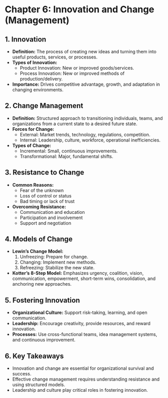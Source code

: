 # Chapter 6: Innovation and Change (Management)

## 1. Innovation
- **Definition:** The process of creating new ideas and turning them into useful products, services, or processes.
- **Types of Innovation:**
  - Product Innovation: New or improved goods/services.
  - Process Innovation: New or improved methods of production/delivery.
- **Importance:** Drives competitive advantage, growth, and adaptation in changing environments.

## 2. Change Management
- **Definition:** Structured approach to transitioning individuals, teams, and organizations from a current state to a desired future state.
- **Forces for Change:**
  - External: Market trends, technology, regulations, competition.
  - Internal: Leadership, culture, workforce, operational inefficiencies.
- **Types of Change:**
  - Incremental: Small, continuous improvements.
  - Transformational: Major, fundamental shifts.

## 3. Resistance to Change
- **Common Reasons:**
  - Fear of the unknown
  - Loss of control or status
  - Bad timing or lack of trust
- **Overcoming Resistance:**
  - Communication and education
  - Participation and involvement
  - Support and negotiation

## 4. Models of Change
- **Lewin’s Change Model:**
  1. Unfreezing: Prepare for change.
  2. Changing: Implement new methods.
  3. Refreezing: Stabilize the new state.
- **Kotter’s 8-Step Model:** Emphasizes urgency, coalition, vision, communication, empowerment, short-term wins, consolidation, and anchoring new approaches.

## 5. Fostering Innovation
- **Organizational Culture:** Support risk-taking, learning, and open communication.
- **Leadership:** Encourage creativity, provide resources, and reward innovation.
- **Processes:** Use cross-functional teams, idea management systems, and continuous improvement.

## 6. Key Takeaways
- Innovation and change are essential for organizational survival and success.
- Effective change management requires understanding resistance and using structured models.
- Leadership and culture play critical roles in fostering innovation.
